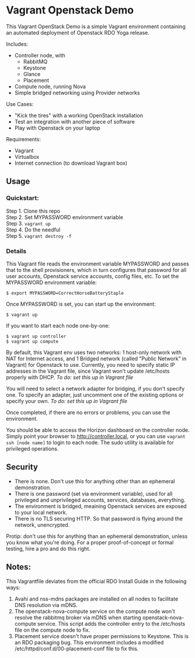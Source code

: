 # Vagrant Openstack Demo

This Vagrant OpenStack Demo is a simple Vagrant environment containing an automated deployment of Openstack RDO Yoga release.

Includes: 
 - Controller node, with
   - RabbitMQ
   - Keystone
   - Glance
   - Placement
- Compute node, running Nova
- Simple bridged networking using Provider networks

Use Cases:
 - "Kick the tires" with a working OpenStack installation
 - Test an integration with another piece of software
 - Play with Openstack on your laptop

Requirements:
 - Vagrant
 - Virtualbox
 - Internet connection (to download Vagrant box)


## Usage

### Quickstart:

Step 1. Clone this repo  
Step 2. Set MYPASSWORD environment variable  
Step 3. ```vagrant up```  
Step 4. Do the needful  
Step 5. ```vagrant destroy -f```  

### Details

This Vagrant file reads the environment variable MYPASSWORD and passes that to the shell provisioners, which in turn configures that password for all user accounts, Openstack service accounts, config files, etc. To set the MYPASSWORD environment variable:

```$ export MYPASSWORD=CorrectHorseBatteryStaple```

Once MYPASSWORD is set, you can start up the environment:

```$ vagrant up```

If you want to start each node one-by-one:

````
$ vagrant up controller
$ vagrant up compute
````

By default, this Vagrant env uses two networks: 1 host-only network with NAT for Internet access, and 1 Bridged network (called "Public Network" in Vagrant) for Openstack to use. Currently, you need to specify static IP addresses in the Vagrant file, since Vagrant won't update /etc/hosts properly with DHCP. *To do: set this up in Vagrant file*

You will need to select a network adapter for bridging, if you don't specify one. To specify an adapter, just uncomment one of the existing options or specify your own. *To do: set this up in Vagrant file*

Once completed, if there are no errors or problems, you can use the environment. 

You should be able to access the Horizon dashboard on the controller node. Simply point your browser to http://controller.local, or you can use ```vagrant ssh [node name]``` to login to each node. The sudo utility is available for privileged operations.




## Security

- There is none. Don't use this for anything other than an ephemeral demonstration. 
- There is one password (set via environment variable), used for all privileged and unprivileged accounts, services, databases, everything. 
- The environment is bridged, meaining Openstack services are exposed to your local network. 
- There is no TLS securing HTTP. So that password is flying around the network, unencrypted. 

Protip: don't use this for anything than an ephemeral demonstration, unless you know what you're doing. For a proper proof-of-concept or formal testing, hire a pro and do this right.


## Notes:

This Vagrantfile deviates from the official RDO Install Guide in the following ways:

1. Avahi and nss-mdns packages are installed on all nodes to facilitate DNS resolution via mDNS.
2. The openstack-nova-compute service on the compute node won't resolve the rabbitmq broker via mDNS when starting openstack-nova-compute service. This script adds the controller entry to the /etc/hosts file on the compute node to fix. 
3. Placement service doesn't have proper permissions to Keystone. This is an RDO packaging bug. This environment includes a modified /etc/httpd/conf.d/00-placement-conf file to fix this. 

